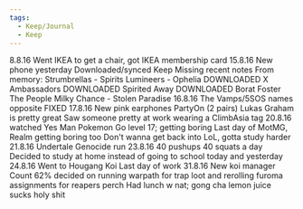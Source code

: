 ```yaml
---
tags:
  - Keep/Journal
  - Keep
---
```


8.8.16
Went IKEA to get a chair, got IKEA membership card
15.8.16
New phone yesterday
Downloaded/synced Keep
Missing recent notes
From memory:
Strumbrellas - Spirits
Lumineers - Ophelia DOWNLOADED
X Ambassadors DOWNLOADED
Spirited Away DOWNLOADED
Borat
Foster The People
Milky Chance - Stolen Paradise
16.8.16
The Vamps/5SOS names opposite FIXED
17.8.16
New pink earphones PartyOn (2 pairs)
Lukas Graham is pretty great
Saw someone pretty at work wearing a ClimbAsia tag
20.8.16
watched Yes Man
Pokemon Go level 17; getting boring
Last day of MotMG, Realm getting boring too
Don't wanna get back into LoL, gotta study harder
21.8.16
Undertale Genocide run
23.8.16
40 pushups 40 squats a day
Decided to study at home instead of going to school today and yesterday
24.8.16
Went to Hougang Koi
Last day of work
31.8.16
New koi manager
Count 62% decided on running warpath for trap loot and rerolling furoma assignments for reapers perch
Had lunch w nat; gong cha lemon juice sucks holy shit

